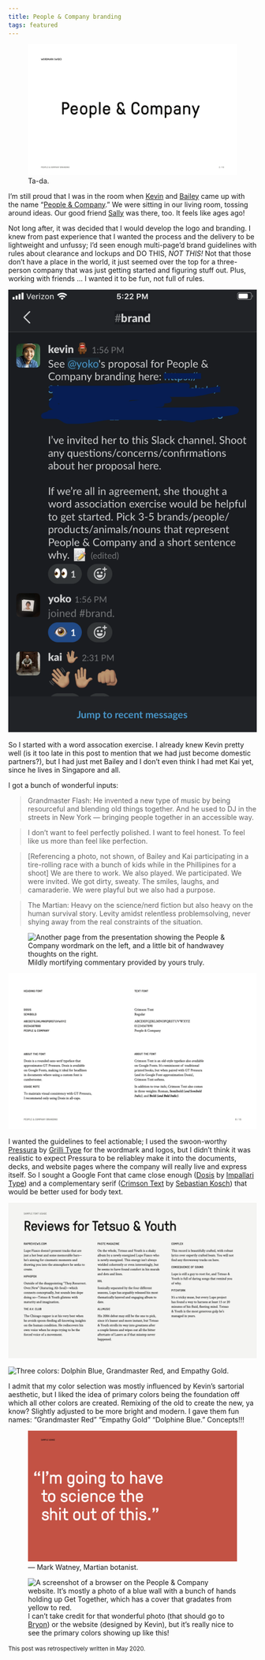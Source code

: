 ```yaml
---
title: People & Company branding
tags: featured
---
```


<figure>
    <img src="/assets/images/2016-12-06-people-and-company-branding-wide.jpg" alt="A page from the final presentation, showing the People & Company “wide” wordmark.">
    <figcaption>
    	Ta-da.
    </figcaption>
</figure>

I’m still proud that I was in the room when [Kevin](http://kiwimonk.com/) and [Bailey](http://baileyerichardson.com/) came up with the name “[People & Company](https://www.people-and.com/).” We were sitting in our living room, tossing around ideas. Our good friend [Sally](https://www.instagram.com/sallyrumble/) was there, too. It feels like ages ago!

Not long after, it was decided that I would develop the logo and branding. I knew from past experience that I wanted the process and the delivery to be lightweight and unfussy; I’d seen enough multi-page’d brand guidelines with rules about clearance and lockups and DO THIS, _NOT THIS!_ Not that those don’t have a place in the world, it just seemed over the top for a three-person company that was just getting started and figuring stuff out. Plus, working with friends ... I wanted it to be fun, not full of rules.

![A screenshot of People & Company’s Slack, where Kevin invited me to the #brand channel and asked the word association prompt on my behalf: “Pick 3 – 5 nouns that represent People & Company and a short sentence why.” Kai greeted me with some friendly hand emojis.](/assets/images/2016-12-06-people-and-company-branding-word-association.png)

So I started with a word assocation exercise. I already knew Kevin pretty well (is it too late in this post to mention that we had just become domestic partners?), but I had just met Bailey and I don’t even think I had met Kai yet, since he lives in Singapore and all. 

I got a bunch of wonderful inputs: 

> Grandmaster Flash: He invented a new type of music by being resourceful and blending old things together. And he used to DJ in the streets in New York — bringing people together in an accessible way.

> I don’t want to feel perfectly polished. I want to feel honest. To feel like us more than feel like perfection.

> [Referencing a photo, not shown, of Bailey and Kai participating in a tire-rolling race with a bunch of kids while in the Phillipines for a shoot] We are there to work. We also played. We participated. We were invited. We got dirty, sweaty. The smiles, laughs, and camaraderie. We were playful but we also had a purpose.

> The Martian: Heavy on the science/nerd fiction but also heavy on the human survival story. Levity amidst relentless problemsolving, never shying away from the real constraints of the situation.

<figure>
    <img src="/assets/images/2016-12-06-people-and-company-branding-01-wordmark.jpg" alt="Another page from the presentation showing the People & Company wordmark on the left, and a little bit of handwavey thoughts on the right.">
    <figcaption>
        Mildly mortifying commentary provided by yours truly.
    </figcaption>
</figure>

![Yet another page, this time showing a Google Fonts substitute (Dosis) for the wordmark font (GT Pressura), as well as a secondary font for body text (Crimson Text)](/assets/images/2016-12-06-people-and-company-branding-fonts.jpg)

I wanted the guidelines to feel actionable; I used the swoon-worthy [Pressura](https://www.grillitype.com/typeface/gt-pressura) by [Grilli Type](https://www.grillitype.com/) for the wordmark and logos, but I didn’t think it was realistic to expect Pressura to be reliabley make it into the documents, decks, and website pages where the company will really live and express itself. So I sought a Google Font that came close enough ([Dosis](https://fonts.google.com/specimen/Dosis?query=dosis) by [Impallari Type](https://github.com/impallari)) and a complementary serif ([Crimson Text](https://fonts.google.com/specimen/Crimson+Text) by [Sebastian Kosch](https://github.com/skosch)) that would be better used for body text.

![Sample font usage, using snippets of reviews for Lupe Fiasco’s “Tetsu and the Youth” as dummy text.](/assets/images/2016-12-06-people-and-company-branding-lupe-fiasco.jpg)

![Three colors: Dolphin Blue, Grandmaster Red, and Empathy Gold.](/assets/images/2016-12-06-people-and-company-branding-lupe-colors.jpg)

I admit that my color selection was mostly influenced by Kevin’s sartorial aesthetic, but I liked the idea of primary colors being the foundation off which all other colors are created. Remixing of the old to create the new, ya know? Slightly adjusted to be more bright and modern. I gave them fun names: “Grandmaster Red” “Empathy Gold” “Dolphine Blue.” Concepts!!!

<figure>
    <img src="/assets/images/2016-12-06-people-and-company-branding-science.jpg" alt="Another page from the final presentation. A line from the movie (and possibly the book? But I imagine Matt Damon saying it, so.) “The Martian”: I’m going to have to science the shit out of this.">
    <figcaption>
        — Mark Watney, Martian botanist.
    </figcaption>
</figure>

<figure>
	<img src="/assets/images/2016-12-06-people-and-company-website.png" alt="A screenshot of a browser on the People & Company website. It’s mostly a photo of a blue wall with a bunch of hands holding up Get Together, which has a cover that gradates from yellow to red.">
	<figcaption>
		I can’t take credit for that wonderful photo (that should go to <a href="https://www.instagram.com/bryonsummers/">Bryon</a>) or the website (designed by Kevin), but it’s really nice to see the primary colors showing up like this!
	</figcaption>
</figure>

<small>This post was retrospectively written in May 2020.</small>